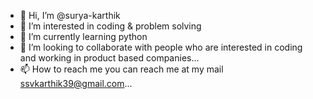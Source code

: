 - 👋 Hi, I’m @surya-karthik
- 👀 I’m interested in coding & problem solving
- 🌱 I’m currently learning python
- 💞️ I’m looking to collaborate with people who are interested in coding and working in product based companies...
- 📫 How to reach me 
   you can reach me at my mail ssvkarthik39@gmail.com...

<!---
surya-karthik/surya-karthik is a ✨ special ✨ repository because its `README.md` (this file) appears on your GitHub profile.
You can click the Preview link to take a look at your changes.
--->
